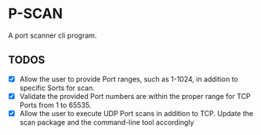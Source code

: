 # P-SCAN

A port scanner cli program.

## TODOS
- [x] Allow the user to provide Port ranges, such as 1-1024, in addition to specific Sorts for scan.
- [x] Validate the provided Port numbers are within the proper range for TCP Ports from 1 to 65535.
- [x] Allow the user to execute UDP Port scans in addition to TCP. Update the scan package and the command-line tool accordingly
